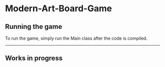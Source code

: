 # Modern-Art-Board-Game
## Running the game
To run the game, simply run the Main class after the code is compiled.

---

## Works in progress
